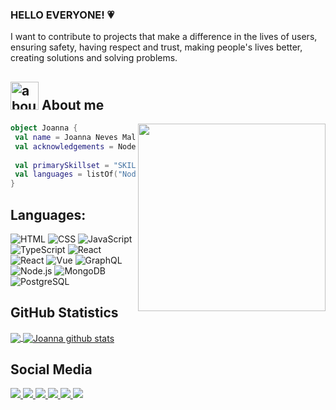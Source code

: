 ### HELLO EVERYONE! 💗

I want to contribute to projects that make a difference in the lives of users, ensuring safety, having respect and trust, making people's lives better, creating solutions and solving problems.

## <img width="45" alt="about" src="https://raw.github.com/elizarov/elizarov/master/about.png"> About me

<img align="right" width="300" src="https://user-images.githubusercontent.com/70382532/138322189-2db8df52-9dcb-40a0-88a8-c365466bd33d.gif" />

```kotlin
object Joanna {
 val name = Joanna Neves Malta
 val acknowledgements = Node
 
 val primarySkillset = "SKILLS"
 val languages = listOf("Node", "MongoDB", "Lua", "C++", "Typescript", "HTML", "JavaScript", "CSS", "React", "Ruby") 
}
```

## **Languages:**  

![HTML](https://img.shields.io/badge/-HTML-333333?style=flat&logo=HTML5)
![CSS](https://img.shields.io/badge/-CSS-333333?style=flat&logo=CSS3&logoColor=1572B6)
![JavaScript](https://img.shields.io/badge/-JavaScript-333333?style=flat&logo=javascript)
![TypeScript](https://img.shields.io/badge/-TypeScript-333333?style=flat&logo=typescript&logoColor=2D79C7)
![React](https://img.shields.io/badge/-React-333333?style=flat&logo=react)
![React](https://img.shields.io/badge/-React%20Native-333333?style=flat&logo=react)
![Vue](https://img.shields.io/badge/-Vue-333333?style=flat&logo=vue.js)
![GraphQL](https://img.shields.io/badge/-GraphQL-333333?style=flat&logo=graphql&logoColor=E535AB)
![Node.js](https://img.shields.io/badge/-Node.js-333333?style=flat&logo=node.js)
![MongoDB](https://img.shields.io/badge/-MongoDB-333333?style=flat&logo=mongodb)
![PostgreSQL](https://img.shields.io/badge/-PostgreSQL-333333?style=flat&logo=postgresql)

## **GitHub Statistics**

<a href="https://github.com/Joannaneves">
  <img align="center" src="https://github-readme-stats.vercel.app/api/top-langs/?username=joannaneves&theme=dracula&hide_langs_below=1" />
</a>

<a href="https://github.com/JoannaNeves">
 <img align="center" src="https://github-readme-stats.vercel.app/api?username=joannaneves&show_icons=true&theme=dracula&line_height=27" alt="Joanna github stats"/>
</a>

## **Social Media**

 <a href="https://www.instagram.com/joanna.malta" target="_blank">
<img src="https://img.shields.io/badge/Instagram-E4405F?style=for-the-badge&logo=instagram&logoColor=white" />
 </a>
  <a href="https://www.linkedin.com/in/joanna-neves-malta/" target="_blank">
<img src="https://img.shields.io/badge/LinkedIn-0077B5?style=for-the-badge&logo=linkedin&logoColor=white" />
 </a>
  <a href="https://pt.stackoverflow.com/users/265091/joanna-neves-malta" target="_blank">
<img src="https://img.shields.io/badge/Stack_Overflow-FE7A16?style=for-the-badge&logo=stack-overflow&logoColor=white" />
 </a>
<a href="https://www.twitch.tv/joannamalta" target="_blank">
<img src="https://img.shields.io/badge/Twitch-9146FF?style=for-the-badge&logo=twitch&logoColor=white" />
 </a>
<a href="https://steamcommunity.com/id/joannadarc/" target="_blank">
<img src="https://img.shields.io/badge/Steam-000000?style=for-the-badge&logo=steam&logoColor=white" />
 </a>
 <a href="https://account.xbox.com/pt-BR/Profile?xr=Joanna6034" target="_blank">
<img src="https://img.shields.io/badge/Xbox-107C10?style=for-the-badge&logo=xbox&logoColor=white" />
 </a>
